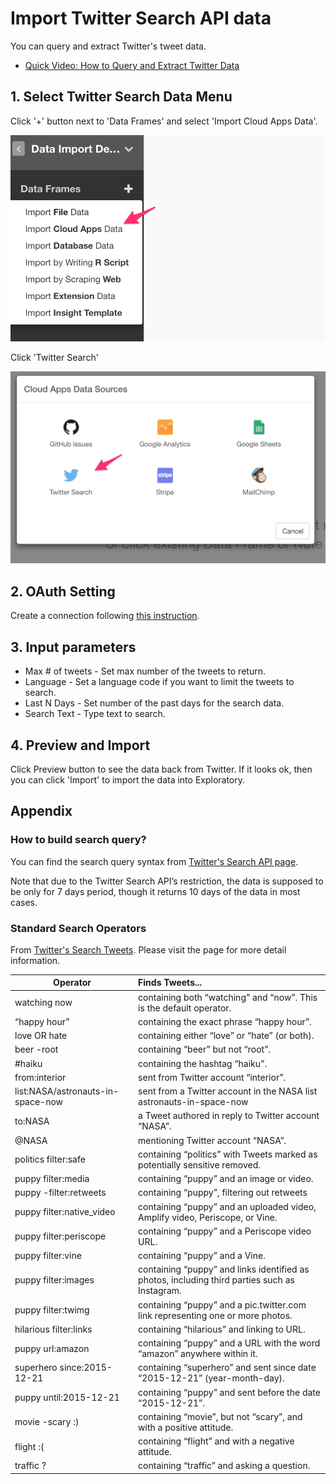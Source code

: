 # Import Twitter Search API data

You can query and extract Twitter's tweet data.

* [Quick Video: How to Query and Extract Twitter Data](https://exploratory.io/tutorial#querying-extracting-twitter-data)


## 1. Select Twitter Search Data Menu

Click '+' button next to 'Data Frames' and select 'Import Cloud Apps Data'.

![](images/import-cloudapps.png)

Click 'Twitter Search'

![](images/twitter-select.png)

## 2. OAuth Setting

Create a connection following [this instruction](oauth-connection.html).

## 3. Input parameters

* Max # of tweets - Set max number of the tweets to return.
* Language - Set a language code if you want to limit the tweets to search.
* Last N Days - Set number of the past days for the search data.
* Search Text - Type text to search.

## 4. Preview and Import

Click Preview button to see the data back from Twitter. If it looks ok, then you can click 'Import' to import the data into Exploratory.

## Appendix


### How to build search query?


You can find the search query syntax from [Twitter's Search API page](https://dev.twitter.com/rest/public/search).


Note that due to the Twitter Search API’s restriction, the data is supposed to be only for 7 days period, though it returns 10 days of the data in most cases.


### Standard Search Operators

From [Twitter's Search Tweets](https://developer.twitter.com/en/docs/tweets/search/guides/standard-operators). Please visit the page for more detail information. 


| Operator	 | Finds Tweets... |
| ---------- |:----------------| 
| watching now |	containing both “watching” and “now”. This is the default operator.|
| “happy hour” |	containing the exact phrase “happy hour”. |
| love OR hate |	containing either “love” or “hate” (or both). |
| beer -root |	containing “beer” but not “root”. |
| #haiku |	containing the hashtag “haiku”. |
| from:interior |	sent from Twitter account “interior”. |
| list:NASA/astronauts-in-space-now	 |sent from a Twitter account in the NASA list astronauts-in-space-now |
| to:NASA |	a Tweet authored in reply to Twitter account “NASA”. |
| @NASA	 |mentioning Twitter account “NASA”. |
| politics filter:safe |	containing “politics” with Tweets marked as potentially sensitive removed. |
| puppy filter:media |	containing “puppy” and an image or video. |
| puppy -filter:retweets |	containing “puppy”, filtering out retweets |
| puppy filter:native_video |	containing “puppy” and an uploaded video, Amplify video, Periscope, or Vine. |
| puppy filter:periscope |	containing “puppy” and a Periscope video URL. |
| puppy filter:vine |	containing “puppy” and a Vine. |
| puppy filter:images |	containing “puppy” and links identified as photos, including third parties such as Instagram. |
| puppy filter:twimg |	containing “puppy” and a pic.twitter.com link representing one or more photos. |
| hilarious filter:links |	containing “hilarious” and linking to URL. |
| puppy url:amazon	 |containing “puppy” and a URL with the word “amazon” anywhere within it. |
| superhero since:2015-12-21 |	containing “superhero” and sent since date “2015-12-21” (year-month-day). |
| puppy until:2015-12-21 |	containing “puppy” and sent before the date “2015-12-21”. |
| movie -scary :) |	containing “movie”, but not “scary”, and with a positive attitude. |
| flight :( |	containing “flight” and with a negative attitude. |
| traffic ?	 | containing “traffic” and asking a question.|

